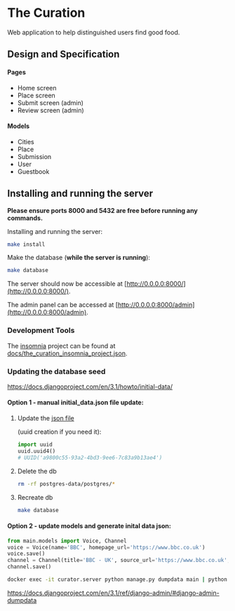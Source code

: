 # The Curation

Web application to help distinguished users find good food.

## Design and Specification

#### Pages

* Home screen
* Place screen
* Submit screen (admin)
* Review screen (admin)

#### Models

* Cities
* Place
* Submission
* User
* Guestbook

## Installing and running the server

**Please ensure ports 8000 and 5432 are free before running any commands.**

Installing and running the server:

```bash
make install
```

Make the database (**while the server is running**):

```bash
make database
```

The server should now be accessible at [http://0.0.0.0:8000/](http://0.0.0.0:8000/). 

The admin panel can be accessed at [http://0.0.0.0:8000/admin](http://0.0.0.0:8000/admin).

### Development Tools

The [insomnia](https://insomnia.rest) project can be found at [docs/the_curation_insomnia_project.json](docs/the_curation_insomnia_project.json).

### Updating the database seed

https://docs.djangoproject.com/en/3.1/howto/initial-data/

#### Option 1 - manual initial_data.json file update:

1. Update the [json file](server/main/migrations/seed/initial_data.json)

   (uuid creation if you need it):

   ```python
   import uuid
   uuid.uuid4()
   # UUID('a9800c55-93a2-4bd3-9ee6-7c83a9b13ae4')
   ```

2. Delete the db

   ```bash
   rm -rf postgres-data/postgres/*
   ```

3. Recreate db

   ```bash
   make database
   ```

#### Option 2 - update models and generate inital data json:

```python
from main.models import Voice, Channel
voice = Voice(name='BBC', homepage_url='https://www.bbc.co.uk')
voice.save()
channel = Channel(title='BBC - UK', source_url='https://www.bbc.co.uk', url_to_scrape='http://feeds.bbci.co.uk/news/rss.xml', channel_type='O', voice=voice)
channel.save()
```

```bash
docker exec -it curator.server python manage.py dumpdata main | python -m json.tool > initial_data.json
```

https://docs.djangoproject.com/en/3.1/ref/django-admin/#django-admin-dumpdata

